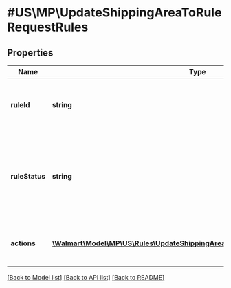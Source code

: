 # #US\MP\UpdateShippingAreaToRuleRequestRules

## Properties

Name | Type | Description | Notes
------------ | ------------- | ------------- | -------------
**ruleId** | **string** | Unique identifier of the rule created for custom rule assortment. | [optional]
**ruleStatus** | **string** | Status of the rule post the rule creation. Allowed values are Active, Inactive, Submitted. | [optional]
**actions** | [**\Walmart\Model\MP\US\Rules\UpdateShippingAreaToRuleRequestRulesActionsInner[]**](UpdateShippingAreaToRuleRequestRulesActionsInner.md) | Defines the two day state coverage areas. | [optional]


[[Back to Model list]](../) [[Back to API list]](../../Api/US/MP) [[Back to README]](../../README.md)
